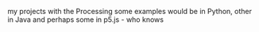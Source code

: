 my projects with the Processing
some examples would be in Python, other in Java and perhaps some in p5.js - who knows

